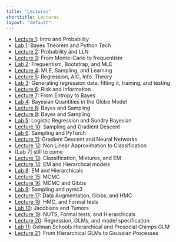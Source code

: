 ```yaml
---
title: "Lectures"
shorttitle: Lectures
layout: "default"
---
```


- [Lecture 1](lecture1.html): Intro and Probability
- [Lab 1](lab1.html): Bayes Theorem and Python Tech
- [Lecture 2](lecture2.html): Probability and LLN
- [Lecture 3](lecture3.html): From Monte-Carlo to frequentism
- [Lab 2](lab2.html): Frequentism, Bootstrap, and MLE
- [Lecture 4](lecture4.html): MLE, Sampling, and Learning
- [Lecture 5](lecture5.html): Regression, AIC, Info. Theory
- [Lab 3](lab3.html): Generating regression data, fitting it, training, and testing
- [Lecture 6](lecture6.html): Risk and Information
- [Lecture 7](lecture7.html): From Entropy to Bayes
- [Lab 4](lab4.html): Bayesian Quantities in the Globe Model
- [Lecture 8](lecture8.html): Bayes and Sampling
- [Lecture 9](lecture9.html): Bayes and Sampling
- [Lab 5](lab5.html): Logistic Regression and Sundry Bayesian
- [Lecture 10](lecture10.html): Sampling and Gradient Descent
- [Lab 6](lab6.html): Sampling and PyTorch
- [Lecture 11](lecture11.html): Gradient Descent and Neural Networks
- [Lecture 12](lecture12.html): Non Linear Approximation to Classification
- [Lab 7] still to come
- [Lecture 13](lecture13.html): Classification, Mixtures, and EM
- [Lecture 14](lecture14.html): EM and Hierarchcal models
- [Lab 8](lab8.html): EM and Hierarchicals
- [Lecture 15](lecture15.html): MCMC
- [Lecture 16](lecture16.html): MCMC and Gibbs
- [Lab 9](lab9.html): Sampling and pymc3
- [Lecture 17](lecture17.html): Data Augmentation, Gibbs, and HMC
- [Lecture 18](lecture18.html): HMC, and Formal tests
- [Lab 10](lab10.html): Jacobians and Tumors
- [Lecture 19](lecture19.html): NUTS, Formal tests, and Hierarchicals
- [Lecture 20](lecture20.html): Regression, GLMs, and model specification
- [Lab 11](lab11.html): Gelman Schools Hierarchical and Prosocial Chimps GLM
- [Lecture 21](lecture21.html): From Hierarchical GLMs to Gaussian Processes
